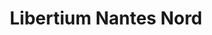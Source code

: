 ---
title: "Libertium Nantes Nord"
url: /saint-etienne-de-montluc/libertium-nantes-nord/
shop: caravane
---